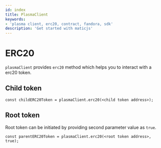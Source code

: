 ```yaml
---
id: index
title: PlasmaClient
keywords: 
- 'plasma client, erc20, contract, fandora, sdk'
description: 'Get started with maticjs'
---
```


# ERC20

`plasmaClient` provides `erc20` method which helps you to interact with a erc20 token.

## Child token

```
const childERC20Token = plasmaClient.erc20(<child token address>);
```

## Root token

Root token can be initiated by providing second parameter value as `true`.

```
const parentERC20Token = plasmaClient.erc20(<root token address>, true);
```
